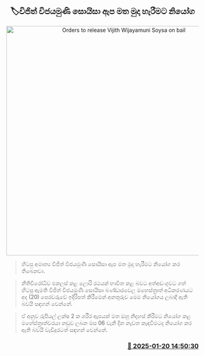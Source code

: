 <p align='center'><b><h2 align='center' title='Orders to release Vijith Wijayamuni Soysa on bail'>🏷විජිත් විජයමුණි සොයිසා ඇප මත මුදා හැරීමට නියෝග</h2></b></p>
<p align='center'><img src='https://helakuru.sgp1.cdn.digitaloceanspaces.com/esana/images/lib/vijith-vijayamuni-soisa-nn.jpg' width='600' alt='Orders to release Vijith Wijayamuni Soysa on bail'></p>

> හිටපු අමාත්‍ය විජිත් විජයමුණි සොයිසා ඇප මත මුදා හැරීමට නියෝග කර තිබෙනවා.

> නීතිවිරෝධීව එකලස් කළ ලොරි රථයක් භාවිත කළ බවට ​අත්අඩංගුවට ගත් හිටපු ඇමති විජිත් විජයමුණි සොයිසා බණ්ඩාරවෙල මහෙස්ත්‍රාත් අධිකරණයට අද (20) පෙරවරුවේ ඉදිරිපත් කිරීමෙන් අනතුරුව මෙම නියෝගය ලබාදී ඇති බවයි සඳහන් වෙන්නේ.

> ඒ අනුව රුපියල් ලක්ෂ 2 ක ශරීර ඇපයක් මත ඔහු නිදහස් කිරීමට නියෝග කළ මහේස්ත්‍රාත්වරයා නඩුව ලබන මස 06 වැනි දින නැවත කැඳවීමටද නියෝග කර ඇති බවයි වැඩිදුරටත් සඳහන් වෙන්නේ.  



<h3 align='right'><a href='https://www.helakuru.lk/esana/p/106727/'>📅 2025-01-20 14:50:30</a></h3>
